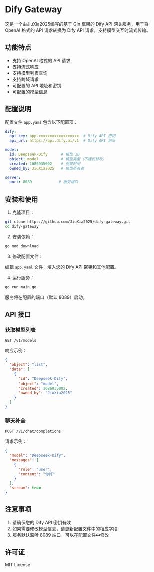 # Dify Gateway

这是一个由JiuXia2025编写的基于 Gin 框架的 Dify API 网关服务，用于将 OpenAI 格式的 API 请求转换为 Dify API 请求，支持模型交互时流式传输。

## 功能特点

- 支持 OpenAI 格式的 API 请求
- 支持流式响应
- 支持模型列表查询
- 支持跨域请求
- 可配置的 API 地址和密钥
- 可配置的模型信息

## 配置说明

配置文件 `app.yaml` 包含以下配置项：

```yaml
dify:
  api_key: app-xxxxxxxxxxxxxxxxxx  # Dify API 密钥
  api_url: https://api.dify.ai/v1  # Dify API 地址

model:
  id: Deepseek-Dify      # 模型 ID
  object: model          # 模型类型（不建议修改）
  created: 1686935002    # 创建时间
  owned_by: JiuXia2025   # 模型所有者

server:
  port: 8089            # 服务端口
```

## 安装和使用

1. 克隆项目：

```bash
git clone https://github.com/JiuXia2025/dify-gateway.git
cd dify-gateway
```

2. 安装依赖：

```bash
go mod download
```

3. 修改配置文件：

编辑 `app.yaml` 文件，填入您的 Dify API 密钥和其他配置。

4. 运行服务：

```bash
go run main.go
```

服务将在配置的端口（默认 8089）启动。

## API 接口

### 获取模型列表

```
GET /v1/models
```

响应示例：

```json
{
  "object": "list",
  "data": [
    {
      "id": "Deepseek-Dify",
      "object": "model",
      "created": 1686935002,
      "owned_by": "JiuXia2025"
    }
  ]
}
```

### 聊天补全

```
POST /v1/chat/completions
```

请求示例：

```json
{
  "model": "Deepseek-Dify",
  "messages": [
    {
      "role": "user",
      "content": "你好"
    }
  ],
  "stream": true
}
```

## 注意事项

1. 请确保您的 Dify API 密钥有效
2. 如果需要修改模型信息，请更新配置文件中的相应字段
3. 服务默认监听 8089 端口，可以在配置文件中修改

## 许可证

MIT License